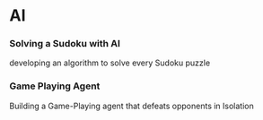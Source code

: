 # AI

### Solving a Sudoku with AI
developing an algorithm to solve every Sudoku puzzle

### Game Playing Agent
Building a Game-Playing agent that defeats opponents in Isolation
